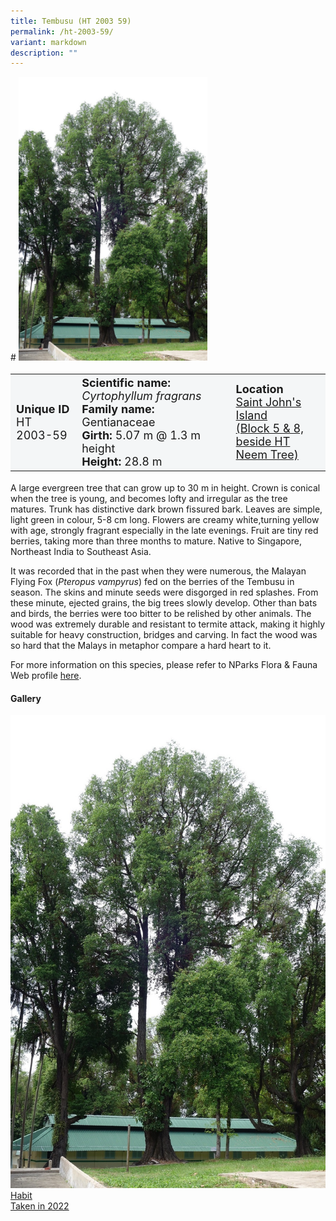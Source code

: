 ```yaml
---
title: Tembusu (HT 2003 59)
permalink: /ht-2003-59/
variant: markdown
description: ""
---
```

<div class="isomer-image-wrapper">
# <img style="width: 60%" src="/images/Heritage_trees_photos/cyrfra_ht2003-59_habit.jpg"> 
</div><table style="minWidth: 100px; font-size: 18px; background: #F4F6F7">
<tbody><tr>
<td rowspan="1" colspan="1">
<strong>Unique ID</strong>
<br>HT 2003-59
</td>
<td rowspan="1" colspan="1">
<strong>Scientific name:</strong> <em>Cyrtophyllum fragrans</em> 
<br><strong>Family name:</strong> Gentianaceae
<br><strong>Girth:</strong> 5.07 m @ 1.3 m height
<br><strong>Height: </strong>28.8 m
</td>
<td rowspan="1" colspan="1">
<strong>Location</strong><a href="https://www.onemap.gov.sg/?lat=1.2206779999975614&amp;lng=103.84549200000284">
<br>Saint John's Island
	<br>(Block 5 &amp; 8,<br>beside HT Neem Tree)</a>
</td>
</tr>
</tbody></table>
<p>A large evergreen tree that can grow up to 30 m in height. Crown is conical when the tree is young, and becomes lofty and irregular as the tree matures. Trunk has distinctive dark brown fissured bark. Leaves are simple, light green in colour, 5-8 cm long. Flowers are creamy white,turning yellow with age, strongly fragrant especially in the late evenings. Fruit are tiny red berries, taking more than three months to mature. Native to Singapore, Northeast India to Southeast Asia. 
  
</p><p>It was recorded that in the past when they were numerous, the Malayan Flying Fox (<em>Pteropus vampyrus</em>) fed on the berries of the Tembusu in season. The skins and minute seeds were disgorged in red splashes. From these minute, ejected grains, the big trees slowly develop. Other than bats and birds, the berries were too bitter to be relished by other animals. The wood was extremely durable and resistant to termite attack, making it highly suitable for heavy construction, bridges and carving. In fact the wood was so hard that the Malays in metaphor compare a hard heart to it. </p>

<p>For more information on this species, please refer to NParks Flora &amp; Fauna Web profile <a href="https://www.nparks.gov.sg/florafaunaweb/flora/2/8/2895">here</a>.</p>

<h4>Gallery</h4>
<div class="isomer-card-grid">
<a href="/images/Heritage_trees_photos/cyrfra_ht2003-59_habit.jpg" class="isomer-card">
<div class="isomer-card-image">
<div class="isomer-image-wrapper"><img src="/images/Heritage_trees_photos/cyrfra_ht2003-59_habit.jpg"></div></div>
<div class="isomer-card-body"><div class="isomer-card-title">Habit</div><div class="isomer-card-description">Taken in 2022</div></div></a><br></div>